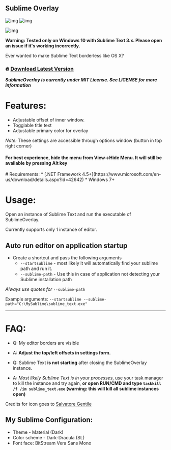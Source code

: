 ## Sublime Overlay
![img](https://img.shields.io/badge/version-stable-lightgrey.svg)
![img](https://img.shields.io/github/issues/mikadev001/SublimeText-Overlay.svg)


![img](http://i.imgur.com/tmJlAUj.png)

**Warning: Tested only on Windows 10 with Sublime Text 3.x. Please open an issue if it's working incorrectly.**

Ever wanted to make Sublime Text borderless like OS X?
### :fire: [Download Latest Version](https://github.com/mikadev001/SublimeText-Overlay/releases/latest)
***SublimeOverlay is currently under MIT License. See LICENSE for more information***
# Features:

* Adjustable offset of inner window.
* Togglable title text
* Adjustable primary color for overlay

*Note:*  These settings are accessible through options window (button in top right corner)
<h4>For best experience, hide the menu from View->Hide Menu. It will still be available by pressing Alt key</h4>
# Requirements:
* [.NET Framework 4.5+](https://www.microsoft.com/en-us/download/details.aspx?id=42642)
* Windows 7+

# Usage:

Open an instance of Sublime Text and run the executable of SublimeOverlay.  


 Currently supports only 1 instance of editor. 

## Auto run editor on application startup
* Create a shortcut and pass the following arguments
  * ```--startsublime``` - most likely it will automatically find your sublime path and run it.
  * ```--sublime-path``` - Use this in case of application not detecting your Sublime installation path

_Always use quotes for_ ```--sublime-path```

Example arguments: ```--startsublime --sublime-path="C:\MySublime\sublime_text.exe"```

------
# FAQ: 

 * Q: My editor borders are visible 
 * A: **Adjust the top/left offsets in settings form.**
 

 * Q: Sublime Text **is not starting** after closing the SublimeOverlay instance.
 * A: *Most likely Sublime Text is in your processes*, use your task manager to kill the instance and try again, **or open RUN/CMD and type `taskkill /f /im sublime_text.exe`  (warning: this will kill all sublime instances open)**
 
Credits for icon goes to [Salvatore Gentile](https://dribbble.com/shots/2273297-Sublime-Text-Icon)
## My Sublime Configuration: 
* Theme - Material (Dark)
* Color scheme - Dark-Dracula (SL)
* Font face: BitStream Vera Sans Mono
